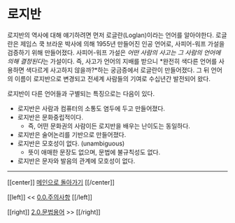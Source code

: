 # 로지반

로지반의 역사에 대해 얘기하려면 먼저 로글란(Loglan)이라는 언어를 알아야한다. 로글란은 제임스 쿡 브라운 박사에 의해 1955년 만들어진 인공 언어로, 사피어-워프 가설을 검증하기 위해 만들어졌다. 사피어-워프 가설은 *어떤 사람의 사고는 그 사람의 언어에 의해 결정된다*는 가설이다. 즉, 사고가 언어의 지배를 받으니 *완전히 색다른 언어를 사용하면 색다르게 사고하지 않을까?*하는 궁금증에서 로글란이 만들어졌다. 그 뒤 언어의 이름이 로지반으로 변경되고 전세계 사람들의 기여로 수십년간 발전되어 왔다.

로지반이 다른 언어들과 구별되는 특징으로는 다음이 있다.

- 로지반은 사람과 컴퓨터의 소통도 염두에 두고 만들어졌다.
- 로지반은 문화중립적이다.
  - 즉, 어떤 문화권의 사람이든 로지반을 배우는 난이도는 동일하다.
- 로지반은 술어논리를 기반으로 만들어졌다.
- 로지반은 모호성이 없다. (unambiguous)
  - 뜻이 애매한 문장도 없으며, 문법에 불규칙성도 없다.
- 로지반은 문자와 발음의 관계에 모호성이 없다.

---

[[center]]
[메인으로 돌아가기](index.html)
[[/center]]

[[left]]
<< [0.0.주의사항](00_00_주의사항.html)
[[/left]]

[[right]]
[2.0.문법용어](02_00_문법용어.html) >>
[[/right]]